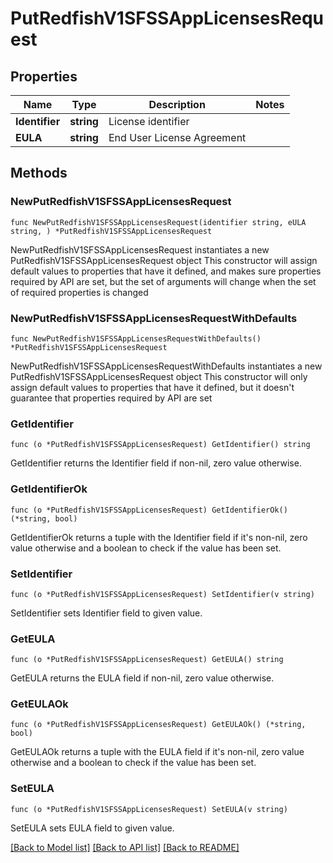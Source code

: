 # PutRedfishV1SFSSAppLicensesRequest

## Properties

Name | Type | Description | Notes
------------ | ------------- | ------------- | -------------
**Identifier** | **string** | License identifier | 
**EULA** | **string** | End User License Agreement | 

## Methods

### NewPutRedfishV1SFSSAppLicensesRequest

`func NewPutRedfishV1SFSSAppLicensesRequest(identifier string, eULA string, ) *PutRedfishV1SFSSAppLicensesRequest`

NewPutRedfishV1SFSSAppLicensesRequest instantiates a new PutRedfishV1SFSSAppLicensesRequest object
This constructor will assign default values to properties that have it defined,
and makes sure properties required by API are set, but the set of arguments
will change when the set of required properties is changed

### NewPutRedfishV1SFSSAppLicensesRequestWithDefaults

`func NewPutRedfishV1SFSSAppLicensesRequestWithDefaults() *PutRedfishV1SFSSAppLicensesRequest`

NewPutRedfishV1SFSSAppLicensesRequestWithDefaults instantiates a new PutRedfishV1SFSSAppLicensesRequest object
This constructor will only assign default values to properties that have it defined,
but it doesn't guarantee that properties required by API are set

### GetIdentifier

`func (o *PutRedfishV1SFSSAppLicensesRequest) GetIdentifier() string`

GetIdentifier returns the Identifier field if non-nil, zero value otherwise.

### GetIdentifierOk

`func (o *PutRedfishV1SFSSAppLicensesRequest) GetIdentifierOk() (*string, bool)`

GetIdentifierOk returns a tuple with the Identifier field if it's non-nil, zero value otherwise
and a boolean to check if the value has been set.

### SetIdentifier

`func (o *PutRedfishV1SFSSAppLicensesRequest) SetIdentifier(v string)`

SetIdentifier sets Identifier field to given value.


### GetEULA

`func (o *PutRedfishV1SFSSAppLicensesRequest) GetEULA() string`

GetEULA returns the EULA field if non-nil, zero value otherwise.

### GetEULAOk

`func (o *PutRedfishV1SFSSAppLicensesRequest) GetEULAOk() (*string, bool)`

GetEULAOk returns a tuple with the EULA field if it's non-nil, zero value otherwise
and a boolean to check if the value has been set.

### SetEULA

`func (o *PutRedfishV1SFSSAppLicensesRequest) SetEULA(v string)`

SetEULA sets EULA field to given value.



[[Back to Model list]](../README.md#documentation-for-models) [[Back to API list]](../README.md#documentation-for-api-endpoints) [[Back to README]](../README.md)


